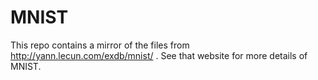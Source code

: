 # MNIST
This repo contains a mirror of the files from http://yann.lecun.com/exdb/mnist/ . See that website for more details of MNIST.
